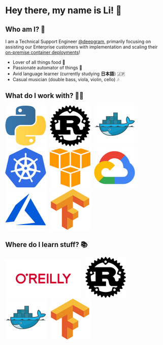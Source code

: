 # Hey there, my name is Li! :wave: 

## Who am I? :eyes:
I am a Technical Support Engineer [@deepgram](https://deepgram.com), primarily focusing on assisting our Enterprise customers with implementation and scaling their [on-premise container deployments](https://developers.deepgram.com/guides/onprem)!

* Lover of all things food :meat_on_bone:
* Passionate automator of things :robot:
* Avid language learner (currently studying **日本語**) :jp:
* Casual musician (double bass, viola, violin, cello) :notes:

## What do I work with? :male_detective:

[![Python](./resources/python-icon.svg)](https://www.python.org/)
&nbsp;
[![Rust](./resources/rust-lang-icon.svg)](https://www.rust-lang.org/learn)
&nbsp;
[![Docker](./resources/docker-icon.svg)](https://www.docker.com)
&nbsp;
[![Kubernetes](./resources/kubernetes-icon.svg )](https://kubernetes.io)
&nbsp;
[![AWS](./resources/amazon_aws-icon.svg)](https://aws.amazon.com)
&nbsp;
[![GCP](./resources/google_cloud-icon.svg)](https://cloud.google.com)
&nbsp;
[![Azure](./resources/microsoft_azure-icon.svg)](https://azure.microsoft.com/en-us/)
&nbsp;
[![Tensorflow](./resources/tensorflow-icon.svg)](https://www.tensorflow.org)


## Where do I learn stuff? :books:

[![O'Reilly](./resources/oreilly-ar21.svg)](https://www.oreilly.com)
&nbsp;
[![Rust](./resources/rust-lang-icon.svg)](https://doc.rust-lang.org/beta/)
&nbsp;
[![Docker](./resources/docker-icon.svg)](https://docs.docker.com)
&nbsp;
[![Tensorflow](./resources/tensorflow-icon.svg)](https://www.tensorflow.org/api_docs)